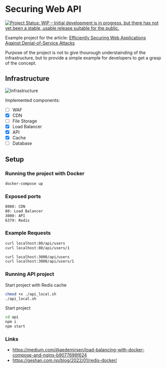 # Securing Web API

[![Project Status: WIP – Initial development is in progress, but there has not yet been a stable, usable release suitable for the public.](https://www.repostatus.org/badges/latest/wip.svg)](https://www.repostatus.org/#wip)

Example project for the article: [Efficiently Securing Web Applications Against Denial-of-Service Attacks](https://ttu.github.io/securing-web-app/)

Purpose of the project is not to give thourough understainding of the infrastructure, but to provide a simple example for developers to get a grasp of the concept.

## Infrastructure

![Infrastructure](https://ttu.github.io/images/posts/securing-web-app/infrastructure.png)

Implemented components:

- [ ] WAF
- [x] CDN
- [ ] File Storage
- [x] Load Balancer
- [x] API
- [x] Cache
- [ ] Database

## Setup

### Running the project with Docker

```sh
docker-compose up
```

### Exposed ports

```txt
8080: CDN
80: Load Balancer
3000: API
6379: Redis
```

### Example Requests

```sh
curl localhost:80/api/users
curl localhost:80/api/users/1

curl localhost:3000/api/users
curl localhost:3000/api/users/1
```

### Running API project

Start project with Redis cache

```sh
chmod +x ./api_local.sh
./api_local.sh
```

Start project

```sh
cd api
npm i
npm start
```

### Links

- https://medium.com/@aedemirsen/load-balancing-with-docker-compose-and-nginx-b9077696f624
- https://geshan.com.np/blog/2022/01/redis-docker/
